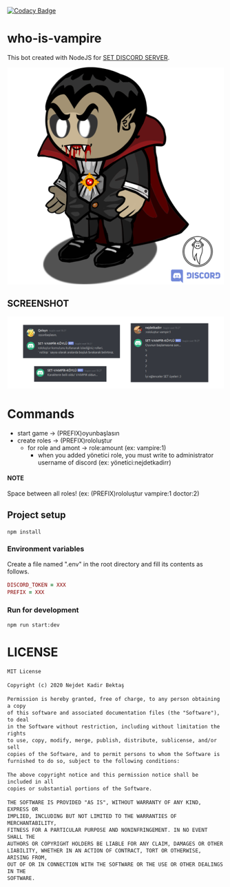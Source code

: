 [![Codacy Badge](https://app.codacy.com/project/badge/Grade/f067094742b54652a17939dd268b28ee)](https://www.codacy.com/gh/nejdetkadir/who-is-vampire-discord-bot/dashboard?utm_source=github.com&amp;utm_medium=referral&amp;utm_content=nejdetkadir/who-is-vampire-discord-bot&amp;utm_campaign=Badge_Grade)

# who-is-vampire
This bot created with NodeJS for [SET DISCORD SERVER](https://discord.gg/T4hS7UtkHA).

![cover](doc/cover.png)

## SCREENSHOT
![ss](doc/ss.png)

# Commands
- start game -> (PREFIX)oyunbaşlasın
- create roles -> (PREFIX)rololuştur
    * for role and amont -> role:amount (ex: vampire:1)
        * when you added yönetici role, you must write to administrator username of discord (ex: yönetici:nejdetkadirr)

#### NOTE
Space between all roles!
(ex: (PREFIX)rololuştur vampire:1 doctor:2)

## Project setup
```
npm install
```

### Environment variables
Create a file named ".env" in the root directory and fill its contents as follows.
```ruby
DISCORD_TOKEN = XXX
PREFIX = XXX
```

### Run for development
```
npm run start:dev
```

# LICENSE
```
MIT License

Copyright (c) 2020 Nejdet Kadir Bektaş

Permission is hereby granted, free of charge, to any person obtaining a copy
of this software and associated documentation files (the "Software"), to deal
in the Software without restriction, including without limitation the rights
to use, copy, modify, merge, publish, distribute, sublicense, and/or sell
copies of the Software, and to permit persons to whom the Software is
furnished to do so, subject to the following conditions:

The above copyright notice and this permission notice shall be included in all
copies or substantial portions of the Software.

THE SOFTWARE IS PROVIDED "AS IS", WITHOUT WARRANTY OF ANY KIND, EXPRESS OR
IMPLIED, INCLUDING BUT NOT LIMITED TO THE WARRANTIES OF MERCHANTABILITY,
FITNESS FOR A PARTICULAR PURPOSE AND NONINFRINGEMENT. IN NO EVENT SHALL THE
AUTHORS OR COPYRIGHT HOLDERS BE LIABLE FOR ANY CLAIM, DAMAGES OR OTHER
LIABILITY, WHETHER IN AN ACTION OF CONTRACT, TORT OR OTHERWISE, ARISING FROM,
OUT OF OR IN CONNECTION WITH THE SOFTWARE OR THE USE OR OTHER DEALINGS IN THE
SOFTWARE.
```